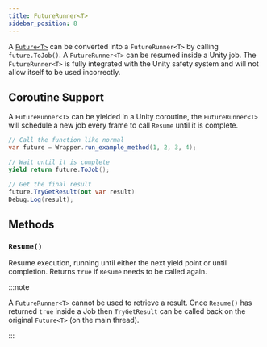```yaml
---
title: FutureRunner<T>
sidebar_position: 8
---
```


A [`Future<T>`](./future.md) can be converted into a `FutureRunner<T>` by calling `future.ToJob()`. A `FutureRunner<T>` can be resumed inside a Unity job. The `FutureRunner<T>` is fully integrated with the Unity safety system and will not allow itself to be used incorrectly.

## Coroutine Support

A `FutureRunner<T>` can be yielded in a Unity coroutine, the `FutureRunner<T>` will schedule a new job every frame to call `Resume` until it is complete.

```csharp title="Async WASM Coroutine"
// Call the function like normal
var future = Wrapper.run_example_method(1, 2, 3, 4);

// Wait until it is complete
yield return future.ToJob();

// Get the final result
future.TryGetResult(out var result)
Debug.Log(result);
```

## Methods

### `Resume()`

Resume execution, running until either the next yield point or until completion. Returns `true` if `Resume` needs to be called again.

:::note

A `FutureRunner<T>` cannot be used to retrieve a result. Once `Resume()` has returned `true` inside a Job then `TryGetResult` can be called back on the original `Future<T>` (on the main thread).

:::